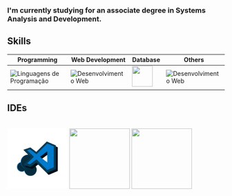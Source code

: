 ### I'm currently studying for an associate degree in Systems Analysis and Development.
## Skills
| Programming | Web Development | Database | Others |
| ------ | ------ | ------ | ------ |
| ![Linguagens de Programação](https://skillicons.dev/icons?i=java,typescript,python) | ![Desenvolvimento Web](https://skillicons.dev/icons?i=angular,bootstrap,html,css) |<img width='48px' height='48px' src="https://cdn-icons-png.freepik.com/512/5968/5968409.png"/> | ![Desenvolvimento Web](https://skillicons.dev/icons?i=figma)

## IDEs
<br/>
<div>
<img width='140px' height='140px' src="https://raw.githubusercontent.com/vscode-icons/vscode-icons/master/images/logo@3x.png"/>
<img width='140px' height='140px' src="https://cdn.icon-icons.com/icons2/1381/PNG/512/eclipse_94656.png"/>
<img width='140px' height='140px' src="https://upload.wikimedia.org/wikipedia/commons/thumb/9/9c/IntelliJ_IDEA_Icon.svg/2048px-IntelliJ_IDEA_Icon.svg.png"/>
</div>
